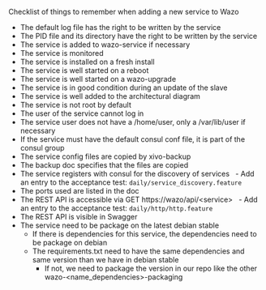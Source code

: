 Checklist of things to remember when adding a new service to Wazo

- The default log file has the right to be written by the service
- The PID file and its directory have the right to be written by the service
- The service is added to wazo-service if necessary
- The service is monitored
- The service is installed on a fresh install
- The service is well started on a reboot
- The service is well started on a wazo-upgrade
- The service is in good condition during an update of the slave
- The service is well added to the architectural diagram
- The service is not root by default
- The user of the service cannot log in
- The service user does not have a /home/user, only a /var/lib/user if necessary
- If the service must have the default consul conf file, it is part of the consul group
- The service config files are copied by xivo-backup
- The backup doc specifies that the files are copied
- The service registers with consul for the discovery of services
  - Add an entry to the acceptance test: `daily/service_discovery.feature`
- The ports used are listed in the doc
- The REST API is accessible via GET https://wazo/api/\<service\>
  - Add an entry to the acceptance test: `daily/http/http.feature`
- The REST API is visible in Swagger
- The service need to be package on the latest debian stable
  - If there is dependencies for this service, the dependencies need to be package on debian
  - The requirements.txt need to have the same dependencies and same version than we have in debian stable
    - If not, we need to package the version in our repo like the other wazo-<name_dependencies>-packaging

